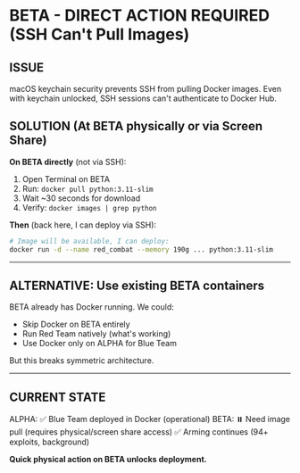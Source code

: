 # BETA - DIRECT ACTION REQUIRED (SSH Can't Pull Images)

## ISSUE
macOS keychain security prevents SSH from pulling Docker images.
Even with keychain unlocked, SSH sessions can't authenticate to Docker Hub.

## SOLUTION (At BETA physically or via Screen Share)

**On BETA directly** (not via SSH):

1. Open Terminal on BETA
2. Run: `docker pull python:3.11-slim`
3. Wait ~30 seconds for download
4. Verify: `docker images | grep python`

**Then** (back here, I can deploy via SSH):
```bash
# Image will be available, I can deploy:
docker run -d --name red_combat --memory 190g ... python:3.11-slim
```

---

## ALTERNATIVE: Use existing BETA containers

BETA already has Docker running. We could:
- Skip Docker on BETA entirely
- Run Red Team natively (what's working)
- Use Docker only on ALPHA for Blue Team

But this breaks symmetric architecture.

---

## CURRENT STATE

ALPHA: ✅ Blue Team deployed in Docker (operational)
BETA: ⏸️ Need image pull (requires physical/screen share access)
      ✅ Arming continues (94+ exploits, background)

**Quick physical action on BETA unlocks deployment.**
